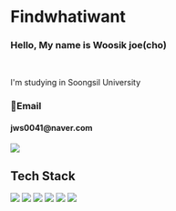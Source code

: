 <h1>Findwhatiwant</h1>

<h3>Hello, My name is Woosik joe(cho)</h3>
<br>

<!--
**findwhatiwant/findwhatiwant** is a ✨ _special_ ✨ repository because its `README.md` (this file) appears on your GitHub profile.

Here are some ideas to get you started:

- 🔭 I’m currently working on ...
- 🌱 I’m currently learning ...
- 👯 I’m looking to collaborate on ...
- 🤔 I’m looking for help with ...
- 💬 Ask me about ...
- 📫 How to reach me: ...
- 😄 Pronouns: ...
- ⚡ Fun fact: ...
-->

I'm studying in Soongsil University

<h3>📧Email</h3>
<h4>jws0041@naver.com</h4>

<img src="https://encrypted-tbn0.gstatic.com/images?q=tbn:ANd9GcSNT47rIkCfW0wqWSn5jI_ODqWJ-GHC8ho0Fw&usqp=CAU">


<h2>Tech Stack</h2>

<img src="https://img.shields.io/badge/Python-3776AB?style=for-the-badge&logo=Python&logoColor=white">
<img src="https://img.shields.io/badge/C++-00599C?style=for-the-badge&logo=cplusplus&logoColor=white">
<img src="https://img.shields.io/badge/Unity-FFFFFF?style=for-the-badge&logo=unity&logoColor=black">
<img src="https://img.shields.io/badge/Android Studio-3DDC84?style=for-the-badge&logo=androidstudio&logoColor=black">
<img src="https://img.shields.io/badge/Html-E34F26?style=for-the-badge&logo=html5&logoColor=black">
<img src="https://img.shields.io/badge/CSS-1572B6?style=for-the-badge&logo=css3&logoColor=white">



